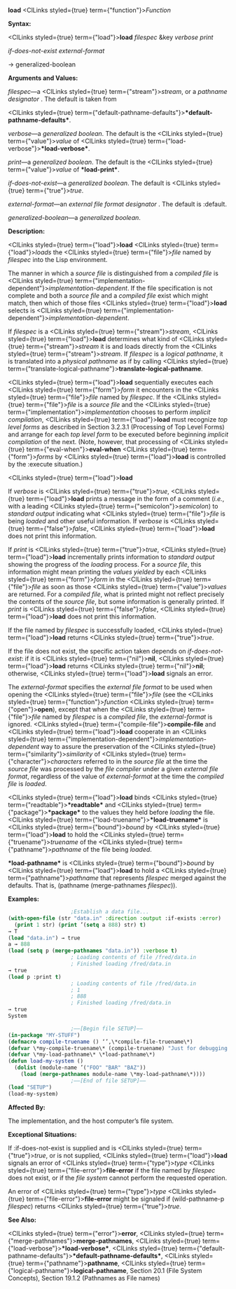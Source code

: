 **load** <ClLinks styled={true} term={"function"}><i>Function</i></ClLinks> 



**Syntax:** 



<ClLinks styled={true} term={"load"}><b>load</b></ClLinks> *filespec* &amp;key *verbose print* 



*if-does-not-exist external-format* 



→ generalized-boolean 



**Arguments and Values:** 



*filespec*—a <ClLinks styled={true} term={"stream"}><i>stream</i></ClLinks>, or a *pathname designator* . The default is taken from 



<ClLinks styled={true} term={"default-pathname-defaults"}><b>\*default-pathname-defaults\*</b></ClLinks>. 



*verbose*—a *generalized boolean*. The default is the <ClLinks styled={true} term={"value"}><i>value</i></ClLinks> of <ClLinks styled={true} term={"load-verbose"}><b>\*load-verbose\*</b></ClLinks>. 



*print*—a *generalized boolean*. The default is the <ClLinks styled={true} term={"value"}><i>value</i></ClLinks> of **\*load-print\***. 



*if-does-not-exist*—a *generalized boolean*. The default is <ClLinks styled={true} term={"true"}><i>true</i></ClLinks>. 



*external-format*—an *external file format designator* . The default is :default. 



*generalized-boolean*—a *generalized boolean*. 



**Description:** 



<ClLinks styled={true} term={"load"}><b>load</b></ClLinks> <ClLinks styled={true} term={"load"}><i>loads</i></ClLinks> the <ClLinks styled={true} term={"file"}><i>file</i></ClLinks> named by *filespec* into the Lisp environment. 



The manner in which a *source file* is distinguished from a *compiled file* is <ClLinks styled={true} term={"implementation-dependent"}><i>implementation-dependent</i></ClLinks>. If the file specification is not complete and both a *source file* and a *compiled file* exist which might match, then which of those files <ClLinks styled={true} term={"load"}><b>load</b></ClLinks> selects is <ClLinks styled={true} term={"implementation-dependent"}><i>implementation-dependent</i></ClLinks>. 



If *filespec* is a <ClLinks styled={true} term={"stream"}><i>stream</i></ClLinks>, <ClLinks styled={true} term={"load"}><b>load</b></ClLinks> determines what kind of <ClLinks styled={true} term={"stream"}><i>stream</i></ClLinks> it is and loads directly from the <ClLinks styled={true} term={"stream"}><i>stream</i></ClLinks>. If *filespec* is a *logical pathname*, it is translated into a *physical pathname* as if by calling <ClLinks styled={true} term={"translate-logical-pathname"}><b>translate-logical-pathname</b></ClLinks>. 



<ClLinks styled={true} term={"load"}><b>load</b></ClLinks> sequentially executes each <ClLinks styled={true} term={"form"}><i>form</i></ClLinks> it encounters in the <ClLinks styled={true} term={"file"}><i>file</i></ClLinks> named by *filespec*. If the <ClLinks styled={true} term={"file"}><i>file</i></ClLinks> is a *source file* and the <ClLinks styled={true} term={"implementation"}><i>implementation</i></ClLinks> chooses to perform *implicit compilation*, <ClLinks styled={true} term={"load"}><b>load</b></ClLinks> must recognize *top level forms* as described in Section 3.2.3.1 (Processing of Top Level Forms) and arrange for each *top level form* to be executed before beginning *implicit compilation* of the next. (Note, however, that processing of <ClLinks styled={true} term={"eval-when"}><b>eval-when</b></ClLinks> <ClLinks styled={true} term={"form"}><i>forms</i></ClLinks> by <ClLinks styled={true} term={"load"}><b>load</b></ClLinks> is controlled by the :execute situation.) 







 



 



<ClLinks styled={true} term={"load"}><b>load</b></ClLinks> 



If *verbose* is <ClLinks styled={true} term={"true"}><i>true</i></ClLinks>, <ClLinks styled={true} term={"load"}><b>load</b></ClLinks> prints a message in the form of a comment (*i.e.*, with a leading <ClLinks styled={true} term={"semicolon"}><i>semicolon</i></ClLinks>) to *standard output* indicating what <ClLinks styled={true} term={"file"}><i>file</i></ClLinks> is being *loaded* and other useful information. If *verbose* is <ClLinks styled={true} term={"false"}><i>false</i></ClLinks>, <ClLinks styled={true} term={"load"}><b>load</b></ClLinks> does not print this information. 



If *print* is <ClLinks styled={true} term={"true"}><i>true</i></ClLinks>, <ClLinks styled={true} term={"load"}><b>load</b></ClLinks> incrementally prints information to *standard output* showing the progress of the *loading* process. For a *source file*, this information might mean printing the *values yielded* by each <ClLinks styled={true} term={"form"}><i>form</i></ClLinks> in the <ClLinks styled={true} term={"file"}><i>file</i></ClLinks> as soon as those <ClLinks styled={true} term={"value"}><i>values</i></ClLinks> are returned. For a *compiled file*, what is printed might not reflect precisely the contents of the *source file*, but some information is generally printed. If *print* is <ClLinks styled={true} term={"false"}><i>false</i></ClLinks>, <ClLinks styled={true} term={"load"}><b>load</b></ClLinks> does not print this information. 



If the file named by *filespec* is successfully loaded, <ClLinks styled={true} term={"load"}><b>load</b></ClLinks> returns <ClLinks styled={true} term={"true"}><i>true</i></ClLinks>. 



If the file does not exist, the specific action taken depends on *if-does-not-exist*: if it is <ClLinks styled={true} term={"nil"}><b>nil</b></ClLinks>, <ClLinks styled={true} term={"load"}><b>load</b></ClLinks> returns <ClLinks styled={true} term={"nil"}><b>nil</b></ClLinks>; otherwise, <ClLinks styled={true} term={"load"}><b>load</b></ClLinks> signals an error. 



The *external-format* specifies the *external file format* to be used when opening the <ClLinks styled={true} term={"file"}><i>file</i></ClLinks> (see the <ClLinks styled={true} term={"function"}><i>function</i></ClLinks> <ClLinks styled={true} term={"open"}><b>open</b></ClLinks>), except that when the <ClLinks styled={true} term={"file"}><i>file</i></ClLinks> named by *filespec* is a *compiled file*, the *external-format* is ignored. <ClLinks styled={true} term={"compile-file"}><b>compile-file</b></ClLinks> and <ClLinks styled={true} term={"load"}><b>load</b></ClLinks> cooperate in an <ClLinks styled={true} term={"implementation-dependent"}><i>implementation-dependent</i></ClLinks> way to assure the preservation of the <ClLinks styled={true} term={"similarity"}><i>similarity</i></ClLinks> of <ClLinks styled={true} term={"character"}><i>characters</i></ClLinks> referred to in the *source file* at the time the *source file* was processed by the *file compiler* under a given *external file format*, regardless of the value of *external-format* at the time the *compiled file* is *loaded*. 



<ClLinks styled={true} term={"load"}><b>load</b></ClLinks> binds <ClLinks styled={true} term={"readtable"}><b>\*readtable\*</b></ClLinks> and <ClLinks styled={true} term={"package"}><b>\*package\*</b></ClLinks> to the values they held before *loading* the file. <ClLinks styled={true} term={"load-truename"}><b>\*load-truename\*</b></ClLinks> is <ClLinks styled={true} term={"bound"}><i>bound</i></ClLinks> by <ClLinks styled={true} term={"load"}><b>load</b></ClLinks> to hold the <ClLinks styled={true} term={"truename"}><i>truename</i></ClLinks> of the <ClLinks styled={true} term={"pathname"}><i>pathname</i></ClLinks> of the file being *loaded*. 



**\*load-pathname\*** is <ClLinks styled={true} term={"bound"}><i>bound</i></ClLinks> by <ClLinks styled={true} term={"load"}><b>load</b></ClLinks> to hold a <ClLinks styled={true} term={"pathname"}><i>pathname</i></ClLinks> that represents *filespec* merged against the defaults. That is, (pathname (merge-pathnames *filespec*)). 



**Examples:**
```lisp
					;Establish a data file... 
(with-open-file (str "data.in" :direction :output :if-exists :error) 
  (print 1 str) (print ’(setq a 888) str) t) 
→ T 
(load "data.in") → true 
a → 888 
(load (setq p (merge-pathnames "data.in")) :verbose t) 
					; Loading contents of file /fred/data.in 
					; Finished loading /fred/data.in 
→ true 
(load p :print t) 
					; Loading contents of file /fred/data.in 
					; 1 
					; 888 
					; Finished loading /fred/data.in 
→ true 
System 

					;––[Begin file SETUP]–– 
(in-package "MY-STUFF") 
(defmacro compile-truename () ‘’,\*compile-file-truename\*) 
(defvar \*my-compile-truename\* (compile-truename) "Just for debugging.") 
(defvar \*my-load-pathname\* \*load-pathname\*) 
(defun load-my-system () 
  (dolist (module-name ’("FOO" "BAR" "BAZ")) 
    (load (merge-pathnames module-name \*my-load-pathname\*)))) 
					;––[End of file SETUP]–– 
(load "SETUP") 
(load-my-system) 
```
**Affected By:** 



The implementation, and the host computer’s file system. 



**Exceptional Situations:** 



If :if-does-not-exist is supplied and is <ClLinks styled={true} term={"true"}><i>true</i></ClLinks>, or is not supplied, <ClLinks styled={true} term={"load"}><b>load</b></ClLinks> signals an error of <ClLinks styled={true} term={"type"}><i>type</i></ClLinks> <ClLinks styled={true} term={"file-error"}><b>file-error</b></ClLinks> if the file named by *filespec* does not exist, or if the *file system* cannot perform the requested operation. 



An error of <ClLinks styled={true} term={"type"}><i>type</i></ClLinks> <ClLinks styled={true} term={"file-error"}><b>file-error</b></ClLinks> might be signaled if (wild-pathname-p *filespec*) returns <ClLinks styled={true} term={"true"}><i>true</i></ClLinks>. 



**See Also:** 



<ClLinks styled={true} term={"error"}><b>error</b></ClLinks>, <ClLinks styled={true} term={"merge-pathnames"}><b>merge-pathnames</b></ClLinks>, <ClLinks styled={true} term={"load-verbose"}><b>\*load-verbose\*</b></ClLinks>, <ClLinks styled={true} term={"default-pathname-defaults"}><b>\*default-pathname-defaults\*</b></ClLinks>, <ClLinks styled={true} term={"pathname"}><b>pathname</b></ClLinks>, <ClLinks styled={true} term={"logical-pathname"}><b>logical-pathname</b></ClLinks>, Section 20.1 (File System Concepts), Section 19.1.2 (Pathnames as File names) 



